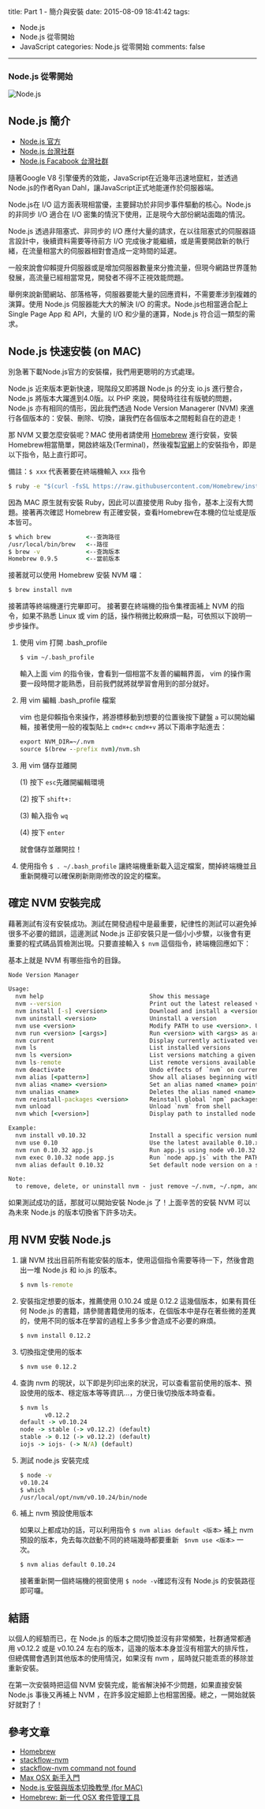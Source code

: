 title: Part 1 - 簡介與安裝
date: 2015-08-09 18:41:42
tags:
- Node.js
- Node.js 從零開始
- JavaScript
categories: Node.js 從零開始
comments: false
---

### Node.js 從零開始

![Node.js](http://lamb-mei.com/wp-content/uploads/2014/09/nodejs-1024x768-1.png)

## Node.js 簡介

* [Node.js 官方](https://nodejs.org/)
* [Node.js 台灣社群](http://nodejs.tw)
* [Node.js Facabook 台灣社群](https://www.facebook.com/groups/node.js.tw/)

隨著Google V8 引擎優秀的效能，JavaScript在近幾年迅速地竄紅，並透過Node.js的作者Ryan Dahl，讓JavaScript正式地能運作於伺服器端。

Node.js在 I/O 這方面表現相當優，主要歸功於非同步事件驅動的核心。Node.js 的非同步 I/O 適合在 I/O 密集的情況下使用，正是現今大部份網站面臨的情況。

Node.js 透過非阻塞式、非同步的 I/O 應付大量的請求，在以往阻塞式的伺服器語言設計中，後續資料需要等待前方 I/O 完成後才能繼續，或是需要開啟新的執行緒，在流量相當大的伺服器相對會造成一定時間的延遲。

一般來說會仰賴提升伺服器或是增加伺服器數量來分擔流量，但現今網路世界蓬勃發展，高流量已經相當常見，開發者不得不正視效能問題。

舉例來說新聞網站、部落格等，伺服器要能大量的回應資料，不需要牽涉到複雜的演算。使用 Node.js 伺服器能大大的解決 I/O 的需求。Node.js也相當適合配上 Single Page App 和 API，大量的 I/O 和少量的運算，Node.js 符合這一類型的需求。


## Node.js 快速安裝 (on MAC)

別急著下載Node.js官方的安裝檔，我們用更聰明的方式處理。

Node.js 近來版本更新快速，現階段又即將跟 Node.js 的分支 io.js 進行整合，Node.js 將版本大躍進到4.0版。以 PHP 來說，開發時往往有版號的問題，Node.js 亦有相同的情形，因此我們透過 Node Version Managerer (NVM) 來進行各個版本的：安裝、刪除、切換，讓我們在各個版本之間輕鬆自在的遊走！

那 NVM 又要怎麼安裝呢？MAC 使用者請使用 [Homebrew](http://brew.sh) 進行安裝，安裝Homebrew相當簡單，開啟終端及(Terminal)，然後複製[官網](http://brew.sh)上的安裝指令，即是以下指令，貼上直行即可。

備註：`$ xxx` 代表著要在終端機輸入 `xxx` 指令


``` bat
$ ruby -e "$(curl -fsSL https://raw.githubusercontent.com/Homebrew/install/master/install)"
```

因為 MAC 原生就有安裝 Ruby，因此可以直接使用 Ruby 指令，基本上沒有大問題。接著再次確認 Homebrew 有正確安裝，查看Homebrew在本機的位址或是版本皆可。

``` bat
$ which brew          <--查詢路徑
/usr/local/bin/brew   <--路徑
$ brew -v             <--查詢版本
Homebrew 0.9.5        <--當前版本
```

接著就可以使用 Homebrew 安裝 NVM 囉：

``` bat
$ brew install nvm
```
接著請等終端機運行完畢即可。
接著要在終端機的指令集裡面補上 NVM 的指令，如果不熟悉 Linux 或 vim 的話，操作稍微比較麻煩一點，可依照以下說明一步步操作。

1. 使用 vim 打開 .bash_profile

	``` bat
	$ vim ~/.bash_profile
	```
	輸入上面 vim 的指令後，會看到一個相當不友善的編輯界面， vim 的操作需要一段時間才能熟悉，目前我們就將就學習會用到的部分就好。 
	
2. 用 vim 編輯 .bash_profile 檔案

	vim 也是仰賴指令來操作，將游標移動到想要的位置後按下鍵盤 `a` 可以開始編輯，接著使用一般的複製貼上 `cmd⌘+c`  `cmd⌘+v` 將以下兩串字貼進去：

	``` bat
	export NVM_DIR=~/.nvm
	source $(brew --prefix nvm)/nvm.sh
	```

3. 用 vim 儲存並離開

	(1) 按下 `esc`先離開編輯環境
	
	(2) 按下 `shift+:`
	
	(3) 輸入指令 `wq`
	
	(4) 按下 `enter`
	
	就會儲存並離開拉！

4. 使用指令 `$ . ~/.bash_profile` 讓終端機重新載入這定檔案，關掉終端機並且重新開機可以確保刷新剛剛修改的設定的檔案。

## 確定 NVM 安裝完成

藉著測試有沒有安裝成功。測試在開發過程中是最重要，紀律性的測試可以避免掉很多不必要的錯誤，這邊測試 Node.js 正卻安裝只是一個小小步驟，以後會有更重要的程式碼品質檢測出現。只要直接輸入 `$ nvm` 這個指令，終端機回應如下：

基本上就是 NVM 有哪些指令的目錄。

``` bat
Node Version Manager

Usage:
  nvm help                              Show this message
  nvm --version                         Print out the latest released version of nvm
  nvm install [-s] <version>            Download and install a <version>, [-s] from source. Uses .nvmrc if available
  nvm uninstall <version>               Uninstall a version
  nvm use <version>                     Modify PATH to use <version>. Uses .nvmrc if available
  nvm run <version> [<args>]            Run <version> with <args> as arguments. Uses .nvmrc if available for <version>
  nvm current                           Display currently activated version
  nvm ls                                List installed versions
  nvm ls <version>                      List versions matching a given description
  nvm ls-remote                         List remote versions available for install
  nvm deactivate                        Undo effects of `nvm` on current shell
  nvm alias [<pattern>]                 Show all aliases beginning with <pattern>
  nvm alias <name> <version>            Set an alias named <name> pointing to <version>
  nvm unalias <name>                    Deletes the alias named <name>
  nvm reinstall-packages <version>      Reinstall global `npm` packages contained in <version> to current version
  nvm unload                            Unload `nvm` from shell
  nvm which [<version>]                 Display path to installed node version. Uses .nvmrc if available

Example:
  nvm install v0.10.32                  Install a specific version number
  nvm use 0.10                          Use the latest available 0.10.x release
  nvm run 0.10.32 app.js                Run app.js using node v0.10.32
  nvm exec 0.10.32 node app.js          Run `node app.js` with the PATH pointing to node v0.10.32
  nvm alias default 0.10.32             Set default node version on a shell

Note:
  to remove, delete, or uninstall nvm - just remove ~/.nvm, ~/.npm, and ~/.bower folders
```

如果測試成功的話，那就可以開始安裝 Node.js 了！上面辛苦的安裝 NVM 可以為未來 Node.js 的版本切換省下許多功夫。

## 用 NVM 安裝 Node.js 

1. 讓 NVM 找出目前所有能安裝的版本，使用這個指令需要等待一下，然後會跑出一堆 Node.js 和 io.js 的版本。

	``` bat
	$ nvm ls-remote 
	```

2. 安裝指定想要的版本，推薦使用 0.10.24 或是 0.12.2 這幾個版本，如果有買任何 Node.js 的書籍，請參閱書籍使用的版本，在個版本中是存在著些微的差異的，使用不同的版本在學習的過程上多多少會造成不必要的麻煩。

	``` bat
	$ nvm install 0.12.2
	```

3. 切換指定使用的版本

	``` bat
	$ nvm use 0.12.2
	```

4. 查詢 nvm 的現狀，以下即是列印出來的狀況，可以查看當前使用的版本、預設使用的版本、穩定版本等等資訊...，方便日後切換版本時查看。

	``` bat
	$ nvm ls
	       v0.12.2
	default -> v0.10.24
	node -> stable (-> v0.12.2) (default)
	stable -> 0.12 (-> v0.12.2) (default)
	iojs -> iojs- (-> N/A) (default)
	```

5. 測試 node.js 安裝完成

	``` bat
	$ node -v 
	v0.10.24
	$ which 
	/usr/local/opt/nvm/v0.10.24/bin/node
	```

6. 補上 nvm 預設使用版本

	如果以上都成功的話，可以利用指令 `$ nvm alias default <版本>` 補上 nvm 預設的版本，免去每次啟動不同的終端幾時都要重新 ` $nvm use <版本>` 一次。

	``` bat
	$ nvm alias default 0.10.24
	```	

	接著重新開一個終端機的視窗使用 `$ node -v`確認有沒有 Node.js 的安裝路徑即可囉。

## 結語

以個人的經驗而已，在 Node.js 的版本之間切換並沒有非常頻繁，社群通常都通用 v0.12.2 或是 v0.10.24 左右的版本，這幾的版本本身並沒有相當大的排斥性，但總偶爾會遇到其他版本的使用情況，如果沒有 nvm ，屆時就只能乖乖的移除並重新安裝。

在第一次安裝時把這個 NVM 安裝完成，能省解決掉不少問題，如果直接安裝 Node.js 事後又再補上 NVM ，在許多設定細節上也相當困擾。總之，一開始就裝好就對了！

## 參考文章
* [Homebrew](http://brew.sh)
* [stackflow-nvm](http://stackoverflow.com/questions/tagged/nvm)
* [stackflow-nvm command not found](http://stackoverflow.com/questions/16904658/node-version-manager-install-nvm-command-not-found)
* [Max OSX 新手入門](http://mac-osx-for-newbie-book.kejyun.com/software/softwareWebDeveloperNodeJS.html)
* [Node.js 安裝與版本切換教學 (for MAC)](http://icarus4.logdown.com/posts/175092-nodejs-installation-guide)
* [Homebrew: 新一代 OSX 套件管理工具](https://ihower.tw/blog/archives/4308/comment-page-1)
